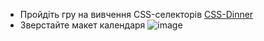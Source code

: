 - Пройдіть гру на вивчення CSS-селекторів [CSS-Dinner](https://flukeout.github.io/)
- Зверстайте макет календаря
![image](https://user-images.githubusercontent.com/9075641/177507738-fec04944-bb28-44b7-8a83-f2e4cebe3539.png)